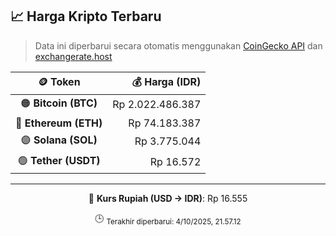 

<!-- HARGA_KRIPTO -->
## 📈 Harga Kripto Terbaru

> Data ini diperbarui secara otomatis menggunakan [CoinGecko API](https://www.coingecko.com/) dan [exchangerate.host](https://exchangerate.host/)

<div align="center">

| 🪙 Token | 💰 Harga (IDR) |
|:------:|---------------:|
| 🟠 **Bitcoin (BTC)**   | Rp 2.022.486.387 |
| 🔵 **Ethereum (ETH)**  | Rp 74.183.387 |
| 🟣 **Solana (SOL)**    | Rp 3.775.044 |
| 🟢 **Tether (USDT)**   | Rp 16.572 |

---

💱 **Kurs Rupiah (USD → IDR)**: Rp 16.555

🕒 <sub>Terakhir diperbarui: 4/10/2025, 21.57.12</sub>

</div>
<!-- /HARGA_KRIPTO -->